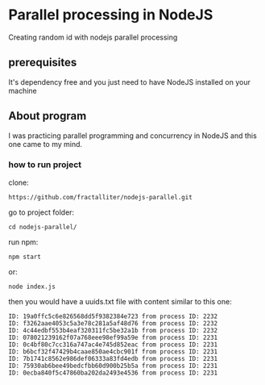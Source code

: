 # Parallel processing in NodeJS

Creating random id with nodejs parallel processing

## prerequisites

It's dependency free and you just need to have NodeJS installed on your machine

## About program

I was practicing parallel programming and concurrency in NodeJS and this one came to my mind.

### how to run project

clone:

`https://github.com/fractalliter/nodejs-parallel.git`

go to project folder:

`cd nodejs-parallel/`

run npm:

`npm start`

or:

`node index.js`

then you would have a uuids.txt file with content similar to this one:

```
ID: 19a0ffc5c6e826568dd5f9382384e723 from process ID: 2232
ID: f3262aae4053c5a3e78c281a5af48d76 from process ID: 2232
ID: 4c44edbf553b4eaf320311fc5be32a1b from process ID: 2232
ID: 078021239162f07a768eee98ef99a59e from process ID: 2231
ID: 0c4bf80c7cc316a747ac4e745d852eac from process ID: 2231
ID: b6bcf32f47429b4caae850ae4cbc901f from process ID: 2231
ID: 7b1741c8562e986def06333a83fd4edb from process ID: 2231
ID: 75930ab6bee49bedcfbb60d900b25b5a from process ID: 2231
ID: 0ecba840f5c47860ba202da2493e4536 from process ID: 2231
```
